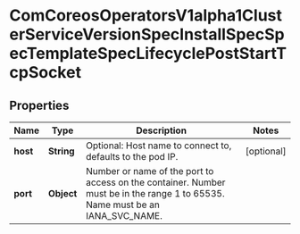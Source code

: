 
# ComCoreosOperatorsV1alpha1ClusterServiceVersionSpecInstallSpecSpecTemplateSpecLifecyclePostStartTcpSocket

## Properties
Name | Type | Description | Notes
------------ | ------------- | ------------- | -------------
**host** | **String** | Optional: Host name to connect to, defaults to the pod IP. |  [optional]
**port** | **Object** | Number or name of the port to access on the container. Number must be in the range 1 to 65535. Name must be an IANA_SVC_NAME. | 



